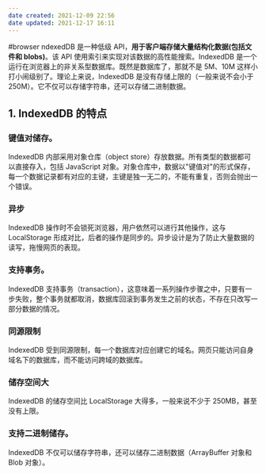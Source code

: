 ```yaml
---
date created: 2021-12-09 22:56
date updated: 2021-12-17 16:11
---
```


#browser
ndexedDB 是一种低级 API，**用于客户端存储大量结构化数据(包括文件和 blobs)**。该 API 使用索引来实现对该数据的高性能搜索。IndexedDB 是一个运行在浏览器上的非关系型数据库。既然是数据库了，那就不是 5M、10M 这样小打小闹级别了。理论上来说，IndexedDB 是没有存储上限的（一般来说不会小于 250M）。它不仅可以存储字符串，还可以存储二进制数据。

## 1. IndexedDB 的特点

### 键值对储存。

IndexedDB 内部采用对象仓库（object store）存放数据。所有类型的数据都可以直接存入，包括 JavaScript 对象。对象仓库中，数据以"键值对"的形式保存，每一个数据记录都有对应的主键，主键是独一无二的，不能有重复，否则会抛出一个错误。

### 异步

IndexedDB 操作时不会锁死浏览器，用户依然可以进行其他操作，这与 LocalStorage 形成对比，后者的操作是同步的。异步设计是为了防止大量数据的读写，拖慢网页的表现。

### 支持事务。

IndexedDB 支持事务（transaction），这意味着一系列操作步骤之中，只要有一步失败，整个事务就都取消，数据库回滚到事务发生之前的状态，不存在只改写一部分数据的情况。

### 同源限制

IndexedDB 受到同源限制，每一个数据库对应创建它的域名。网页只能访问自身域名下的数据库，而不能访问跨域的数据库。

### 储存空间大

IndexedDB 的储存空间比 LocalStorage 大得多，一般来说不少于 250MB，甚至没有上限。

### 支持二进制储存。

IndexedDB 不仅可以储存字符串，还可以储存二进制数据（ArrayBuffer 对象和 Blob 对象）。

